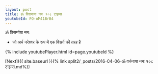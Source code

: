```yaml
---
layout: post
title: ॐ विरामाया नमः १०८ टाइम्स
youtubeId: FO-oM418rB4
---
```

 
 
 ॐ विसर्ग्गया नमः  
 
 -  जो अर्ध नरेश्वर के रूप में एक विसर्ग की तरह है 
 
  
 
  
 
 
 
 
 
 


{% include youtubePlayer.html id=page.youtubeId %}
 
[Next]({{ site.baseurl }}{% link  split2/_posts/2016-04-06-ॐ वर्धनाया नमः १०८ टाइम्स.md%})
 
